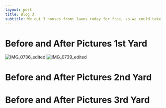```yaml
---
layout: post
title: Blog 3
subtitle: We cut 3 houses front lawns today for free, so we could take before and after pics of our work.
---
```

# **Before and After Pictures 1st Yard**
![IMG_0736_edited](https://user-images.githubusercontent.com/129482309/231349840-66870cf0-d3f9-41e6-81a3-d7a2f27d241f.jpg) ![IMG_0739_edited](https://user-images.githubusercontent.com/129482309/231350171-53516f51-96ad-470a-894c-fc0de9f8ea14.jpg)



# **Before and After Pictures 2nd Yard**


# **Before and After Pictures 3rd Yard**


